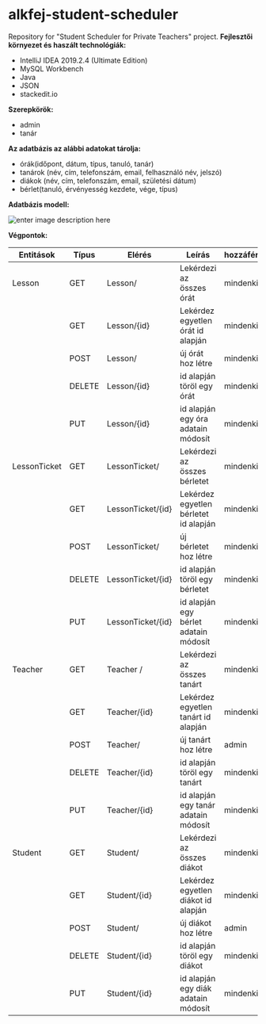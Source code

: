 # alkfej-student-scheduler
Repository for "Student Scheduler for Private Teachers" project.
**Fejlesztői környezet és haszált technológiák:**

 - IntelliJ IDEA 2019.2.4 (Ultimate Edition)
 - MySQL Workbench
 - Java
 - JSON
 - stackedit.io

**Szerepkörök:**
 - admin
 - tanár
 
**Az adatbázis az alábbi adatokat tárolja:**
 - órák(időpont, dátum, típus, tanuló, tanár)
 - tanárok (név, cím, telefonszám, email, felhasználó név, jelszó)
 - diákok (név, cím, telefonszám, email, születési dátum)
 - bérlet(tanuló, érvényesség kezdete, vége, típus)
 
 **Adatbázis modell:**
 
![enter image description here](https://lh3.googleusercontent.com/J4bcXX3JxVZtvW8YNG6ls68m1axPWMoKbXod3xJFyoSgybjSaYoUOCq1s_ZP4rv4e9p3TxJDFaHt-CrUT9QRuV6HybkBVFxWW46Wd0fmVF1aakGRVILJLcDYC2JEDuizOimv_8qiR-DGusoPQS732KBOaLPl9BNjj6Xk6pFqlO6bTi6vzQ-fQ5f8TWCI7Zq_YLcPSgQ-5vBrZRJdlumZVmyJ3lYfjezJT9cA8arQGdtfpu5n2DTENZISkbf7A0xSyXWH3soEh8mv-X8zEATl1KxnGr8tlXq6MP15vIIG08G5khw43CBzZMI4SlNr-3VZkndjLYEa3zVGEAZiCaf34aIBYv8-BLN8OO7mrw02HmtdJnWFSKn5sHwDFCLo_FBtJt5T8VO4I6N8P762Yt4kZjFaHAv3Qtc5OYZevC6Y0sHoA6vbPd4FFsCzhVSTQR0aR2wvNla1q3ZdzMZGhLIfl5pJRxfU6SvY8b34d-veFGSmIw55j4wZQZwwu7c2yc93qOVLpKO5grVje-cqs6yBxjFRGKx2eVMe71vcJjJcXEErePjp1kgXH2ejfh-5wxUTlrPq-RrS3S2GAxiCopMB8Ckja4ByXaW2VNnSaCA_U0J00nkziDbCWwp_mEZnVt9Xh7tYrbY8ccGFyLZQWe1SfKFBaBy9-KUePykxUr1v8fFrk0YaEiK6RTs=w1263-h801-no)

**Végpontok:**

| Entitások | Típus | Elérés | Leírás | hozzáférés | 
| -| -| -|-|-|
|Lesson | GET | Lesson/ | Lekérdezi az összes órát | mindenki| 
| | GET | Lesson/{id} | Lekérdez egyetlen órát id alapján | mindenki| 
|| POST| Lesson/ | új órát hoz létre|mindenki|
| | DELETE| Lesson/{id} | id alapján töröl egy órát | mindenki|
| | PUT| Lesson/{id} | id alapján egy óra adatain módosít | mindenki|
|LessonTicket | GET | LessonTicket/ | Lekérdezi az összes bérletet | mindenki| 
| | GET | LessonTicket/{id} | Lekérdez egyetlen bérletet id alapján | mindenki| 
|| POST| LessonTicket/ | új bérletet hoz létre|mindenki|
| | DELETE| LessonTicket/{id} | id alapján töröl egy bérletet | mindenki|
| | PUT| LessonTicket/{id} | id alapján egy bérlet adatain módosít | mindenki|
|Teacher | GET | Teacher / | Lekérdezi az összes tanárt | mindenki| 
| | GET | Teacher/{id} | Lekérdez egyetlen tanárt id alapján | mindenki| 
|| POST| Teacher/ | új tanárt hoz létre|admin|
| | DELETE| Teacher/{id} | id alapján töröl egy tanárt | mindenki|
| | PUT| Teacher/{id} | id alapján egy tanár adatain módosít | mindenki|
|Student | GET | Student/ | Lekérdezi az összes diákot | mindenki| 
| | GET | Student/{id} | Lekérdez egyetlen diákot id alapján | mindenki| 
|| POST| Student/ | új diákot hoz létre|admin|
| | DELETE| Student/{id} | id alapján töröl egy diákot | mindenki|
| | PUT| Student/{id} | id alapján egy diák adatain módosít | mindenki|
